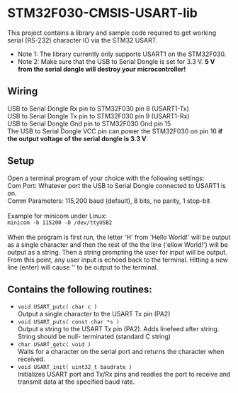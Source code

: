 # STM32F030-CMSIS-USART-lib

This project contains a library and sample code required to get working serial (RS-232) character IO via the STM32 USART.<br>
+ Note 1: The library currently only supports USART1 on the STM32F030.<br>
+ Note 2: Make sure that the USB to Serial Dongle is set for 3.3 V. **5 V from the serial dongle will destroy your microcontroller!**

## Wiring
USB to Serial Dongle Rx pin to STM32F030 pin 8 (USART1-Tx)<br>
USB to Serial Dongle Tx pin to STM32F030 pin 9 (USART1-Rx)<br>
USB to Serial Dongle Gnd pin to STM32F030 Gnd pin 15 <br>
The USB to Serial Dongle VCC pin can power the STM32F030 on pin 16 **if the output voltage of the serial dongle is 3.3 V**. 

## Setup
Open a terminal program of your choice with the following settings:<br>
       Com Port: Whatever port the USB to Serial Dongle connected to USART1 is on.<br>
Comm Parameters: 115,200 baud (default), 8 bits, no parity, 1 stop-bit<br>
<br>
Example for minicom under Linux:<br>
`minicom -b 115200 -D /dev/ttyUSB2`<br>
<br>
When the program is first run, the letter 'H' from 'Hello World!' will be output as a single
character and then the rest of the the line ('ellow World!') will be output as a string. Then
a string prompting the user for input will be output. From this point, any user input is
echoed back to the terminal. Hitting a new line (enter) will cause '<RETURN>' to be output to
the terminal.

## Contains the following routines:
+ ```void USART_putc( char c )```<br>
	Output a single character to the USART Tx pin (PA2)
+ ```void USART_puts( const char *s )```<br>
	Output a string to the USART Tx pin (PA2). Adds linefeed after string. String should be null-
  terminated (standard C string)
+ ```char USART_getc( void )```<br>
	Waits for a character on the serial port and returns the character when received.
+ ```void USART_init( uint32_t baudrate )```<br>
	Initializes USART port and Tx/Rx pins and readies the port to receive and transmit data at the specified baud rate.
